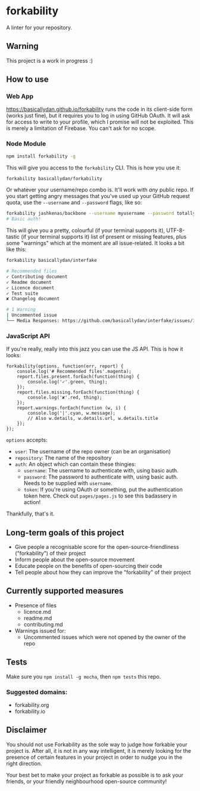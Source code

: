 forkability
===========

A linter for your repository.

## Warning

This project is a work in progress :)

## How to use

### Web App

https://basicallydan.github.io/forkability runs the code in its client-side form (works just fine), but it requires you to log in using GitHub OAuth. It will ask for access to write to your profile, which I promise will not be exploited. This is merely a limitation of Firebase. You can't ask for no scope.

### Node Module

```bash
npm install forkability -g
```

This will give you access to the `forkability` CLI. This is how you use it:

```bash
forkability basicallydan/forkability
```

Or whatever your username/repo combo is. It'll work with *any* public repo. If you start getting angry messages that you've used up your GitHub request quota, use the `--username` and `--password` flags, like so:

```bash
forkability jashkenas/backbone --username myusername --password totallynotmypasswordloldonttryitplz
# Basic auth!
```

This will give you a pretty, colourful (if your terminal supports it), UTF-8-tastic (if your terminal supports it) list of present or missing features, plus some "warnings" which at the moment are all issue-related. It looks a bit like this:


```bash
forkability basicallydan/interfake

# Recommended files
✓ Contributing document
✓ Readme document
✓ Licence document
✓ Test suite
✘ Changelog document

# 1 Warning
| Uncommented issue
└── Media Responses: https://github.com/basicallydan/interfake/issues/19
```

### JavaScript API

If you're really, really into this jazz you can use the JS API. This is how it looks:

```
forkability(options, function(err, report) {
	console.log('# Recommended files'.magenta);
	report.files.present.forEach(function(thing) {
		console.log('✓'.green, thing);
	});
	report.files.missing.forEach(function(thing) {
		console.log('✘'.red, thing);
	});
	report.warnings.forEach(function (w, i) {
		console.log('|'.cyan, w.message);
		// Also w.details, w.details.url, w.details.title
	});
});
```

`options` accepts:

* `user`: The username of the repo owner (can be an organisation)
* `repository`: The name of the repository
* `auth`: An object which can contain these thingies:
	* `username`: The username to authenticate with, using basic auth.
	* `password`: The password to authenticate with, using basic auth. Needs to be supplied with `username`.
	* `token`: If you're using OAuth or something, put the authentication token here. Check out `pages/pages.js` to see this badassery in action!

Thankfully, that's it.

## Long-term goals of this project

* Give people a recognisable score for the open-source-friendliness ("forkability") of their project
* Inform people about the open-source movement
* Educate people on the benefits of open-sourcing their code
* Tell people about how they can improve the "forkability" of their project

## Currently supported measures

* Presence of files
  * licence.md
  * readme.md
  * contributing.md
* Warnings issued for:
  * Uncommented issues which were not opened by the owner of the repo

## Tests

Make sure you `npm install -g mocha`, then `npm tests` this repo.

### Suggested domains:

* forkability.org
* forkability.io

## Disclaimer

You should not use Forkability as the sole way to judge how forkable your project is. After all, it is not in any way intelligent, it is merely looking for the presence of certain features in your project in order to nudge you in the right direction.

Your best bet to make your project as forkable as possible is to ask your friends, or your friendly neighbourhood open-source community!